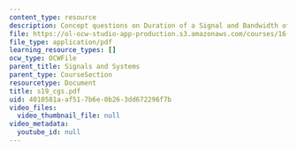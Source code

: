 ```yaml
---
content_type: resource
description: Concept questions on Duration of a Signal and Bandwidth of a Signal.
file: https://ol-ocw-studio-app-production.s3.amazonaws.com/courses/16-01-unified-engineering-i-ii-iii-iv-fall-2005-spring-2006/4010581aaf517b6e0b263dd672296f7b_s19_cgs.pdf
file_type: application/pdf
learning_resource_types: []
ocw_type: OCWFile
parent_title: Signals and Systems
parent_type: CourseSection
resourcetype: Document
title: s19_cgs.pdf
uid: 4010581a-af51-7b6e-0b26-3dd672296f7b
video_files:
  video_thumbnail_file: null
video_metadata:
  youtube_id: null
---
```

